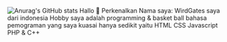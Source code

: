 ![Anurag's GitHub stats](https://github-readme-stats.vercel.app/api?username=bot-codes&show_icons=true&theme=radical)
Hallo 👋 Perkenalkan Nama saya: WirdGates saya dari indonesia
Hobby saya adalah programming & basket ball
bahasa pemograman yang saya kuasai hanya sedikit yaitu HTML CSS Javascript PHP & C++
